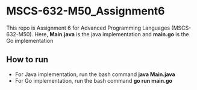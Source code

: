 # MSCS-632-M50_Assignment6
This repo is Assignment 6 for Advanced Programming Languages (MSCS-632-M50).
Here, **Main.java** is the java implementation and **main.go** is the Go implementation
## How to run
- For Java implementation, run the bash command **java Main.java**
- For Go implementation, run the bash command **go run main.go**
